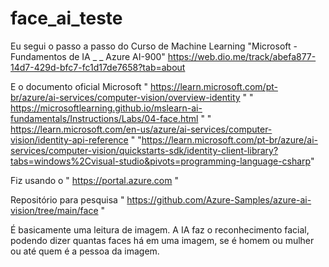 # face_ai_teste
Eu segui o passo a passo do Curso de Machine Learning "Microsoft - Fundamentos de IA _ _ Azure AI-900" https://web.dio.me/track/abefa877-14d7-429d-bfc7-fc1d17de7658?tab=about

E o documento oficial Microsoft " https://learn.microsoft.com/pt-br/azure/ai-services/computer-vision/overview-identity "   " https://microsoftlearning.github.io/mslearn-ai-fundamentals/Instructions/Labs/04-face.html "   " https://learn.microsoft.com/en-us/azure/ai-services/computer-vision/identity-api-reference "   "https://learn.microsoft.com/pt-br/azure/ai-services/computer-vision/quickstarts-sdk/identity-client-library?tabs=windows%2Cvisual-studio&pivots=programming-language-csharp"


Fiz usando o " https://portal.azure.com "

Repositório para pesquisa  " https://github.com/Azure-Samples/azure-ai-vision/tree/main/face "

É basicamente uma leitura de imagem. A IA faz o reconhecimento facial, podendo dizer quantas faces há em uma imagem, se é homem ou mulher ou até quem é a pessoa da imagem.
